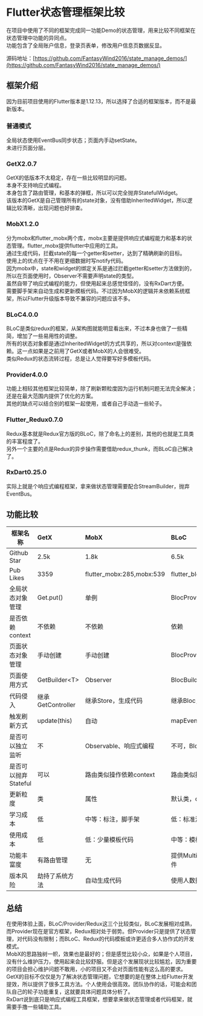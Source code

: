 # Flutter状态管理框架比较

在项目中使用了不同的框架完成同一功能Demo的状态管理，用来比较不同框架在状态管理中功能的异同点。  
功能包含了全局账户信息，登录页表单，修改用户信息页数据反显。  

源码地址：[https://github.com/FantasyWind2016/state_manage_demos/](https://github.com/FantasyWind2016/state_manage_demos/)

## 框架介绍

因为目前项目使用的Flutter版本是1.12.13，所以选择了合适的框架版本，而不是最新版本。  

### 普通模式

全局状态使用EventBus同步状态；页面内手动setState。  
未进行页面分层。  

### GetX2.0.7

GetX的低版本不太稳定，存在一些比较明显的问题。  
本身不支持响应式编程。  
本身包含了路由管理，和基本的弹框，所以可以完全抛弃StatefulWidget。  
该版本的GetX是自己管理所有的state对象，没有借助InheritedWidget，所以逻辑比较清晰，出现问题也好排查。  

### MobX1.2.0

分为mobx和flutter_mobx两个库，mobx主要是提供响应式编程能力和基本的状态管理。flutter_mobx提供flutter中应用的工具。  
通过生成代码，拦截state的每一个getter和setter，达到了精确刷新的目标。  
使用上的优点在于不用在更细数据时写notify代码。  
因为mobx中，state和widget的绑定关系是通过拦截getter和setter方法做到的，所以在页面使用时，Observer不需要声明state的类型。  
虽然自带了响应式编程的能力，但使用起来总感觉怪怪的，没有RxDart方便。  
需要脚手架来自动生成和更新模板代码。不过因为MobX的逻辑并未依赖系统框架，所以Flutter升级版本导致不兼容的问题应该不多。  

### BLoC4.0.0

BLoC是类似redux的框架，从架构图就能明显看出来，不过本身也做了一些精简，增加了一些易用性的调整。  
所有的状态对象都是通过InheritedWidget的方式共享的，所以对context是强依赖。这一点如果是之前用了GetX或者MobX的人会很难受。  
类似Redux的状态流转过程，总是让人觉得要写好多模板代码。  

### Provider4.0.0

功能上相较其他框架比较简单，除了刷新颗粒度因为运行机制问题无法完全解决；还是在最大范围内提供了优化的方案。  
其他的缺点可以结合别的框架一起使用，或者自己手动造一些轮子。  

### Flutter_Redux0.7.0

Redux基本就是Redux官方版的BLoC，除了命名上的差别，其他的也就是工具类的丰富程度了。  
另外一个主要的点是Redux的异步操作需要借助redux_thunk，而BLoC自己解决了。  

### RxDart0.25.0

实际上就是个响应式编程框架，拿来做状态管理需要配合StreamBuilder，抛弃EventBus。  

## 功能比较

框架名称|GetX|MobX|BLoC|Provider|Redux|RxDart
---|:--|:--|:--|:--|:--|:--
Github Star|2.5k|1.8k|6.5k|3.4k|1.4k|2.8k
Pub Likes|3359|flutter_mobx:285,mobx:539|flutter_bloc:1807,bloc:812|3512|flutter_redux:219,redux:176|945
全局状态对象管理|Get.put()|单例|BlocProvider|ChangeNotifierProvider|StoreProvider|单例
是否依赖context|不依赖|不依赖|依赖|依赖|依赖|不依赖
页面状态对象管理|手动创建|手动创建|BlocProvider|ChangeNotifierProvider|StoreProvider|手动创建
页面使用方式|GetBuilder\<T>|Observer|BlocBuilder\<B, S>|Consumer\<T>|StoreConnector\<T>|StreamBuilder(stream:)
代码侵入|继承GetController|继承Store，生成代码|继承Bloc，有模板代码|继承ChangeNotifier|模板代码|无|
触发刷新方式|update(this)|自动|mapEventToState|notifyListeners|reducer()|自动
是否可以独立监听|不|Observable、响应式编程|不可，BlocListener\<B, S>|不可|store.onChange|Subject.listen
是否可以抛弃Stateful|可以|路由类似操作依赖context|路由类似操作依赖context|手动保存context|手动保存context|手动保存context|
更新粒度|类|属性|默认类，condition筛选|默认类，Selector筛选，builder支持child|类|属性
学习成本|低|中等：标注，脚手架|低：标准流程|低|中等：模板代码|高：了解响应式编程
使用成本|低|低：少量模板代码|中等：模板代码|低|中等：模板代码|低
功能丰富度|有路由管理|无|提供MultiBlocProvider，插件|无|StoreConnector提供完整的生命周期|无
版本风险|劫持了系统方法|自动生成代码|使用人数据比较多|官方框架|官方社区维护|基于Dart


## 总结

在使用体验上面，BLoC/Provider/Redux这三个比较类似，BLoC发展相对成熟，而Provider现在是官方框架，Redux相对处于弱势。但Provider只是提供了状态管理，对代码没有限制；而BLoC、Redux的代码模板或许更适合多人协作式的开发模式。  
MobX的思路独树一帜，效果也是最好的；但是感觉比较小众，如果是个人项目，没有什么维护压力，使用起来会比较舒服。但是这个发展现状比较尴尬，因为重要的项目会担心维护问题不敢用，小的项目又不会对页面性能有这么高的要求。  
GetX的目标不仅仅是为了解决状态管理问题，它想要的是在整体上给Flutter开发提效，所以提供了很多工具方法。个人使用会很高效。团队协作的话，可能会和团队自己的轮子功能重复，这就要具体问题具体分析了。  
RxDart说到底只是响应式编程工具框架，想要拿来做状态管理或者代码框架，就需要手撸一些辅助工具。  
